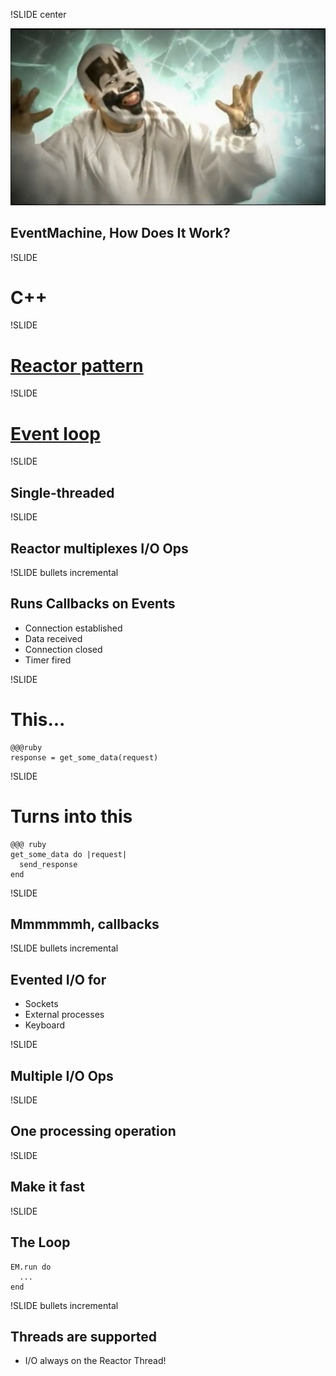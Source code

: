 !SLIDE center

![How does it work?](howdoesitwork.jpg)

## EventMachine, How Does It Work? ##

!SLIDE

# C++ #

!SLIDE

# [Reactor pattern](http://en.wikipedia.org/wiki/Reactor_pattern) #

!SLIDE

# [Event loop](http://en.wikipedia.org/wiki/Event_loop) #

!SLIDE

## Single-threaded ##

!SLIDE

## Reactor multiplexes I/O Ops #

!SLIDE bullets incremental

## Runs Callbacks on Events ##

* Connection established
* Data received
* Connection closed
* Timer fired

!SLIDE

# This... #

    @@@ruby
    response = get_some_data(request)

!SLIDE

# Turns into this #

    @@@ ruby
    get_some_data do |request|
      send_response
    end
    
!SLIDE

## Mmmmmmh, callbacks ##

!SLIDE bullets incremental

## Evented I/O for ##

* Sockets
* External processes
* Keyboard

!SLIDE

## Multiple I/O Ops ##

!SLIDE

## One processing operation ##

!SLIDE

## Make it fast ##

!SLIDE

## The Loop ##

    EM.run do
      ...
    end

!SLIDE bullets incremental

## Threads are supported ##

* I/O always on the Reactor Thread!
